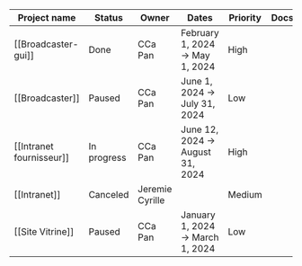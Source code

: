 |Project name|Status|Owner|Dates|Priority|Docs|![](https://www.notion.so/icons/activity_gray.svg)Completion|
|---|---|---|---|---|---|---|
|[[Broadcaster-gui]]|Done|CCa Pan|February 1, 2024 → May 1, 2024|High||0.2|
|[[Broadcaster]]|Paused|CCa Pan|June 1, 2024 → July 31, 2024|Low|||
|[[Intranet fournisseur]]|In progress|CCa Pan|June 12, 2024 → August 31, 2024|High||0.4444444444444444|
|[[Intranet]]|Canceled|Jeremie Cyrille||Medium||0.25|
|[[Site Vitrine]]|Paused|CCa Pan|January 1, 2024 → March 1, 2024|Low||1|